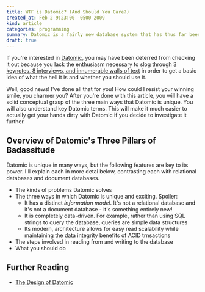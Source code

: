 ```yaml
---
title: WTF is Datomic? (And Should You Care?)
created_at: Feb 2 9:23:00 -0500 2009
kind: article
categories: programming
summary: Datomic is a fairly new database system that has thus far been terribly explained. This is a brief conceptual introduction.
draft: true
---
```


If you're interested in
[Datomic](http://docs.datomic.com/tutorial.html), you may have been
deterred from checking it out because you lack the enthusiasm
necessary to slog through
[3 keynotes, 8 interviews, and innumerable walls of text](http://www.infoq.com/search.action?queryString=datomic&searchOrder=relevance&search=datomic)
in order to get a basic idea of what the hell it is and whether you
should use it.

Well, good news! I've done all that for you! How could I resist your
winning smile, you charmer you? After you're done with this article,
you will have a solid conceptual grasp of the three main ways that
Datomic is unique. You will also understand key Datomic terms. This
will make it much easier to actually get your hands dirty with Datomic
if you decide to investigate it further.

## Overview of Datomic's Three Pillars of Badassitude

Datomic is unique in many ways, but the following features are key to
its power. I'll explain each in more detai below, contrasting each
with relational databases and document databases.



* The kinds of problems Datomic solves
* The three ways in which Datomic is unique and exciting. Spoiler:
    * It has a distinct *information model*. It's not a relational
      database and it's not a document database - it's something
      entirely new!
    * It is completely data-driven. For example, rather than using SQL
      strings to query the database, queries are simple data structures
    * Its modern, architecture allows for easy read scalability while
      maintaining the data integrity benefits of ACID trnsactions
* The steps involved in reading from and writing to the database
* What you should do 

## Further Reading

* [The Design of Datomic](http://www.infoq.com/presentations/The-Design-of-Datomic)
